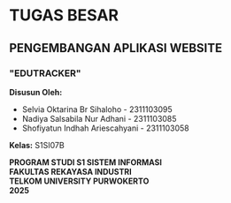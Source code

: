 # TUGAS BESAR
## PENGEMBANGAN APLIKASI WEBSITE
### "EDUTRACKER"

**Disusun Oleh:**  
- Selvia Oktarina Br Sihaloho - 2311103095  
- Nadiya Salsabila Nur Adhani - 2311103085  
- Shofiyatun Indhah Ariescahyani - 2311103058  

**Kelas:** S1SI07B  

**PROGRAM STUDI S1 SISTEM INFORMASI**  
**FAKULTAS REKAYASA INDUSTRI**  
**TELKOM UNIVERSITY PURWOKERTO**  
**2025**

